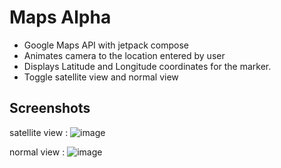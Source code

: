 
# Maps Alpha

* Google Maps API with jetpack compose
* Animates camera to the location entered by user
* Displays Latitude and Longitude coordinates for the marker.
* Toggle satellite view and normal view

## Screenshots

satellite view : 
![image](https://github.com/shuklansh/MapsAlphaProject/assets/89148178/bffdef71-f638-42ac-81ce-d96e7a869f41)

normal view :
![image](https://github.com/shuklansh/MapsAlphaProject/assets/89148178/d289395b-a09b-4605-9d51-4fb6f41b8922)

